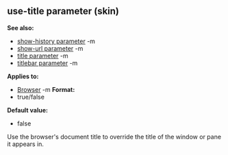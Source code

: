 ## use-title parameter (skin)
**See also:**
*   [show-history parameter](/ref/%7Bskin%7D/param/show-history.md) -m
*   [show-url parameter](/ref/%7Bskin%7D/param/show-url.md) -m
*   [title parameter](/ref/%7Bskin%7D/param/title.md) -m
*   [titlebar parameter](/ref/%7Bskin%7D/param/titlebar.md) -m
<!-- -->
**Applies to:**
*   [Browser](/ref/%7Bskin%7D/control/browser.md) -m<!-- -->
**Format:**
*   true/false
<!-- -->
**Default value:**
*   false


Use the browser\'s document title to override the title of the
window or pane it appears in.